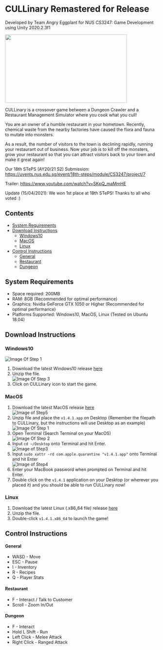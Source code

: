 # CULLinary Remastered for Release

Developed by Team Angry Eggplant for NUS CS3247: Game Development using Unity 2020.2.3f1

<img src="https://github.com/AngryEggplantStudios/CULLinary/blob/main/STEPS/TitleGIF.gif" width="400" height="225"> 

CULLinary is a crossover game between a Dungeon Crawler and a Restaurant Management Simulator where you cook what you cull!

You are an owner of a humble restaurant in your hometown. Recently, chemical waste from the nearby factories have caused the flora and fauna to mutate into monsters.

As a result, the number of visitors to the town is declining rapidly, running your restaurant out of business. Now your job is to kill off the monsters, grow your restaurant so that you can attract visitors back to your town and make it great again!

Our 18th STePS (AY20/21 S2) Submission: https://uvents.nus.edu.sg/event/18th-steps/module/CS3247/project/7

Trailer: https://www.youtube.com/watch?v=SKpQ_maMmHE  

Update (15/04/2021): We won 1st place at 18th STePS! Thanks to all who voted :)

## Contents
  * [System Requirements](#system-requirements)
  * [Download Instructions](#download-instructions)
      - [Windows10](#Windows10)
      - [MacOS](#MacOS)
      - [Linux](#Linux)
  * [Control Instructions](#control-instructions)
      - [General](#general)
      - [Restaurant](#restaurant)
      - [Dungeon](#dungeon)

## System Requirements
- Space required: 200MB
- RAM: 8GB (Recommended for optimal performance)
- Graphics: Nvidia GeForce GTX 1050 or Higher (Recommended for optimal performance)
- Platforms Supported: Windows10, MacOS, Linux (Tested on Ubuntu 18.04)

## Download Instructions

### Windows10
![Image Of Step 1](STEPS/step1.png)  
1) Download the latest Windows10 release [here](https://github.com/AngryEggplantStudios/CULLinary/releases)  
2) Unzip the file.  
![Image Of Step 3](STEPS/step3.png)  
3) Click on CULLinary icon to start the game.  

### MacOS

1) Download the latest MacOS release [here](https://github.com/AngryEggplantStudios/CULLinary/releases)  
![Image of Step5](STEPS/macos-step5.jpg)  
2) Unzip file and place the `v1.4.1.app` on Desktop (Remember the filepath to CULLinary, but the instructions will use Desktop as an example)  
![Image Of Step 1](STEPS/macos-step1.jpg)  
3) Open Terminal (Search Terminal on your MacOS)  
![Image Of Step 2](STEPS/macos-step2.jpg)  
4) Input `cd ~/Desktop` onto Terminal and hit Enter.  
![Image of Step3](STEPS/macos-step3.jpg)  
5) Input `sudo xattr -rd com.apple.quarantine "v1.4.1.app"` onto Terminal and hit Enter  
![Image of Step4](STEPS/macos-step4.jpg)  
6) Enter your MacBook password when prompted on Terminal and hit Enter.  
7) Double click on the `v1.4.1` application on your Desktop (or wherever you placed it) and you should be able to run CULLinary now!  

### Linux
1) Download the latest Linux (.x86_64 file) release [here](https://github.com/AngryEggplantStudios/CULLinary/releases)  
2) Unzip the file.  
3) Double-click `v1.4.1.x86_64` to launch the game!  

## Control Instructions

#### General
* WASD - Move
* ESC - Pause
* I - Inventory
* R - Recipes
* Q - Player Stats

#### Restaurant
* F - Interact / Talk to Customer
* Scroll - Zoom In/Out

#### Dungeon
* F - Interact
* Hold L Shift - Run
* Left Click - Melee Attack
* Right Click - Ranged Attack 
